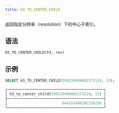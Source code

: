 ```yaml
---
title: H3_TO_CENTER_CHILD
---
```


返回指定分辨率（resolution）下的中心子索引。

## 语法

```sql
H3_TO_CENTER_CHILD(h3, res)
```

## 示例

```sql
SELECT H3_TO_CENTER_CHILD(599119489002373119, 15);

┌────────────────────────────────────────────┐
│ h3_to_center_child(599119489002373119, 15) │
├────────────────────────────────────────────┤
│                         644155484202336256 │
└────────────────────────────────────────────┘
```